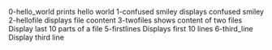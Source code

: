 0-hello_world prints hello world
1-confused smiley displays confused smiley
2-hellofile displays file coontent
3-twofiles shows content of two files
Display last 10 parts of a file
5-firstlines Displays first 10 lines
6-third_line Display third line
